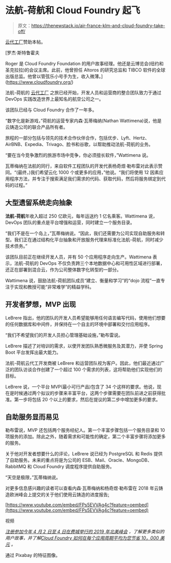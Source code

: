# 法航-荷航和 Cloud Foundry 起飞

> 原文：<https://thenewstack.io/air-france-klm-and-cloud-foundry-take-off/>

[云代工厂](https://www.cloudfoundry.org/)赞助本帖。

 [罗杰·斯特鲁霍夫

Roger 是 Cloud Foundry Foundation 的用户故事经理。他还是云博览会(纽约和圣克拉拉)的会议主席。此前，他曾担任 Altoros 的研究总监和 TIBCO 软件的全球出版总监。他曾以管弦乐小号手为生，收入微薄。](https://www.cloudfoundry.org/) 

法航-荷航的 [云代工厂](https://www.cloudfoundry.org/) 之旅已经开始，开发人员和运营商的整合团队致力于通过 DevOps 实践改造世界上最知名的航空公司之一。

该团队已经与 Cloud Foundry 合作了一年多。

“数字化是新游戏，”荷航的运营专家内森·瓦蒂梅纳(Nathan Wattimena)说，他是云铸造公司的联合产品所有者。

旅程的一部分包括与领先的技术合作伙伴合作，包括优步、Lyft、Hertz、AirBNB、Expedia、Trivago、脸书和谷歌，以帮助推动法航-荷航的业务。

“要在当今竞争激烈的旅游市场中竞争，你必须擅长软件，”Wattimena 说。

瓦蒂梅纳在法航的同行，来自软件工程团队的开发代表杨奇煜·勒布雷对此表示赞同。“(最终，)我们希望云化 1000 个或更多的应用，”他说。“我们将使用 12 因素应用程序方法，并专注于搜索满足我们需求的代码、获取代码，然后将服务绑定到代码的过程。”

## **大型遗留系统走向抽象**

**法航-荷航**年收入超过 250 亿欧元，每年运送约 1 亿名乘客。Wattimena 说，DevOps 团队的重点是平台增强和运营，同时建立一个服务目录。

“我们不是在一个岛上，”瓦蒂梅纳说。“因此，我们还需要为公司实现自助服务和转型。我们正在通过结构化平台抽象和开放服务代理来标准化法航-荷航，同时减少技术债务。”

该团队目前正在继续开发人员，并有 50 个应用程序走向生产。Wattimena 表示，法航-荷航的 DevOps 不仅负责跨三个本地数据中心和可用性区域进行部署，还正在部署到混合云，作为公司整体数字化转型的一部分。

Wattimena 说，鼓励法航-荷航团队成员“建立、衡量和学习”的“dojo 流程”一直专注于实现和教授可能“非常难学”的精益学科。

## 开发者梦想，MVP 出现

LeBrere 指出，他的团队的开发人员希望能够用任何语言编写代码，使用他们想要的任何数据库和中间件，并保持在一个自主的环境中部署和交付应用程序。

“我们不希望我们的开发人员担心管理基础设施，”勒布雷说。

LeBrere 描述了对培训的需求，以使开发团队熟悉微服务及其潜力，并使 Spring Boot 平台发挥出最大能力。

法航-荷航云代工开发商被 LeBrere 和运营团队视为客户。因此，他们最近通过广泛的团队访谈合作创建了一个超过 100 个需求的列表，这将帮助他们实现他们的目标。

LeBrere 说，一个平台 MVP(最小可行产品)包含了 34 个这样的要求。他说，现在是时候通过两个拟议的步骤来丰富平台，这两个步骤需要在团队前进之前获得批准。第一步将包括 20 个以上的要求，然后在提议的第二步中增加更多的要求。

## 自助服务显而易见

勒布雷说，MVP 还包括两个服务经纪人。第一个丰富步骤包括一个服务目录和 10 项服务的添加。除此之外，随着需求和可能性的确定，第二个丰富步骤将添加更多的服务。

关于他对开发者想要什么的评论，LeBrere 说已经为 PostgreSQL 和 Redis 提供了自助服务。未来的重点将是为公司的 ESB、Mail、Oracle、MongoDB、RabbitMQ 和 Cloud Foundry 调度程序提供自助服务。

“天空是极限，”瓦蒂梅纳说。

对更多信息感兴趣的读者可以查看内森·瓦蒂梅纳和杨奇煜·勒布雷在 2018 年云铸造欧洲峰会上提交的关于他们使用云铸造的进度报告[:](https://youtu.be/FPs5EVVAg4c)

[https://www.youtube.com/embed/FPs5EVVAg4c?feature=oembed](https://www.youtube.com/embed/FPs5EVVAg4c?feature=oembed)

视频

*[注册参加今年 4 月 2 日至 4 日在费城举行的 2019 年北美峰会](https://cloudfoundry.org/event/nasummit2019/) ，了解更多类似的用户故事，并了解[Cloud Foundry 如何在每个应用周期平均为您节省 10，000 美元](https://www.cloudfoundry.org/cf-user-report-2018/) 。*

通过 Pixabay 的特征图像。

<svg xmlns:xlink="http://www.w3.org/1999/xlink" viewBox="0 0 68 31" version="1.1"><title>Group</title> <desc>Created with Sketch.</desc></svg>